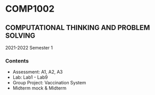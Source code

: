 # COMP1002 
## COMPUTATIONAL THINKING AND PROBLEM SOLVING
2021-2022 Semester 1
### Contents
- Assessment: A1, A2, A3
- Lab: Lab1 - Lab9
- Group Project: Vaccination System
- Midterm mock & Midterm
